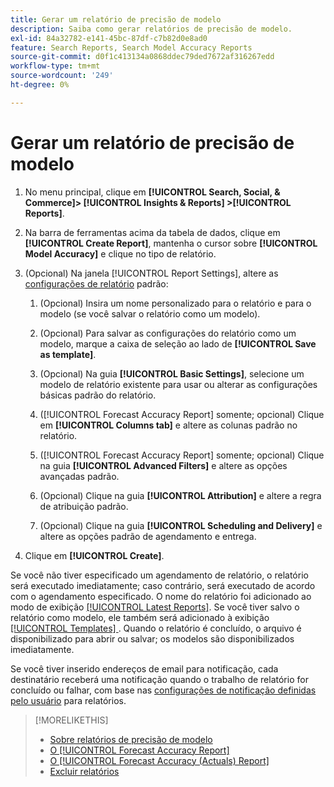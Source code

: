 ```yaml
---
title: Gerar um relatório de precisão de modelo
description: Saiba como gerar relatórios de precisão de modelo.
exl-id: 84a32782-e141-45bc-87df-c7b82d0e8ad0
feature: Search Reports, Search Model Accuracy Reports
source-git-commit: d0f1c413134a0868ddec79ded7672af316267edd
workflow-type: tm+mt
source-wordcount: '249'
ht-degree: 0%

---
```


# Gerar um relatório de precisão de modelo

1. No menu principal, clique em **[!UICONTROL Search, Social, & Commerce]> [!UICONTROL Insights & Reports] >[!UICONTROL Reports]**.

1. Na barra de ferramentas acima da tabela de dados, clique em **[!UICONTROL Create Report]**, mantenha o cursor sobre **[!UICONTROL Model Accuracy]** e clique no tipo de relatório.

1. (Opcional) Na janela [!UICONTROL Report Settings], altere as [configurações de relatório](forecast-accuracy-report.md) padrão:

   1. (Opcional) Insira um nome personalizado para o relatório e para o modelo (se você salvar o relatório como um modelo).

   1. (Opcional) Para salvar as configurações do relatório como um modelo, marque a caixa de seleção ao lado de **[!UICONTROL Save as template]**.

   1. (Opcional) Na guia **[!UICONTROL Basic Settings]**, selecione um modelo de relatório existente para usar ou alterar as configurações básicas padrão do relatório.

   1. ([!UICONTROL Forecast Accuracy Report] somente; opcional) Clique em **[!UICONTROL Columns tab]** e altere as colunas padrão no relatório.

   1. ([!UICONTROL Forecast Accuracy Report] somente; opcional) Clique na guia **[!UICONTROL Advanced Filters]** e altere as opções avançadas padrão.

   1. (Opcional) Clique na guia **[!UICONTROL Attribution]** e altere a regra de atribuição padrão.

   1. (Opcional) Clique na guia **[!UICONTROL Scheduling and Delivery]** e altere as opções padrão de agendamento e entrega.

1. Clique em **[!UICONTROL Create]**.

Se você não tiver especificado um agendamento de relatório, o relatório será executado imediatamente; caso contrário, será executado de acordo com o agendamento especificado. O nome do relatório foi adicionado ao modo de exibição [[!UICONTROL Latest Reports]](/help/search-social-commerce/reports/report-about.md). Se você tiver salvo o relatório como modelo, ele também será adicionado à exibição [[!UICONTROL Templates] ](/help/search-social-commerce/reports/report-about.md). Quando o relatório é concluído, o arquivo é disponibilizado para abrir ou salvar; os modelos são disponibilizados imediatamente.

Se você tiver inserido endereços de email para notificação, cada destinatário receberá uma notificação quando o trabalho de relatório for concluído ou falhar, com base nas [configurações de notificação definidas pelo usuário](/help/search-social-commerce/notifications/notification-edit.md) para relatórios.

>[!MORELIKETHIS]
>
>* [Sobre relatórios de precisão de modelo](/help/search-social-commerce/reports/management/model-accuracy/model-accuracy-report-about.md)
>* [O [!UICONTROL Forecast Accuracy Report]](forecast-accuracy-report.md)
>* [O [!UICONTROL Forecast Accuracy (Actuals) Report]](forecast-accuracy-actuals-report.md)
>* [Excluir relatórios](/help/search-social-commerce/reports/management/report-delete.md)

